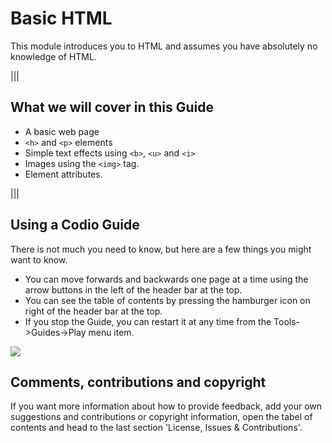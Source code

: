 # Basic HTML
This module introduces you to HTML and assumes you have absolutely no knowledge of HTML.


|||
## What we will cover in this Guide
- A basic web page
- `<h>` and `<p>` elements
- Simple text effects using `<b>`, `<u>` and `<i>`
- Images using the `<img>` tag.
- Element attributes.

|||


## Using a Codio Guide

There is not much you need to know, but here are a few things you might want to know.

- You can move forwards and backwards one page at a time using the arrow buttons in the left of the header bar at the top.
- You can see the table of contents by pressing the  hamburger icon on right of the header bar at the top.
- If you stop the Guide, you can restart it at any time from the Tools->Guides->Play menu item.

![](https://codio-public.s3.amazonaws.com/welcome-instructions.png)

## Comments, contributions and copyright
If you want more information about how to provide feedback, add your own suggestions and contributions or copyright information, open the tabel of contents and head to the last section 'License, Issues & Contributions'.